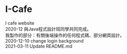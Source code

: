 # I-Cafe
 I cafe website
 <br>2020-12 與Java程式設計班同學共同完成。
 <br>我製作的部分：有關後端操作的任何程式碼、部分網頁設計。
 <br>2020-12-10 change login background
 <br>2021-03-11 Update README.md
